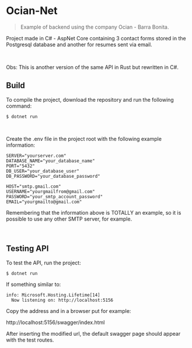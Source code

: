 <h1>Ocian-Net</h1>

> <p>Example of backend using the company Ocian - Barra Bonita.</p>

<p> Project made in C# - AspNet Core containing 3 contact forms stored in the Postgresql database and another for resumes sent via email.</p>
<br/>
<p>Obs: This is another version of the same API in Rust but rewritten in C#.</p>

<h2>Build</h2>
<p>To compile the project, download the repository and run the following command:</p>

    $ dotnet run

<br/>
<p>Create the .env file in the project root with the following example information:</p>

    SERVER="yourserver.com"
    DATABASE_NAME="your_database_name"
    PORT="5432"
    DB_USER="your_database_user"
    DB_PASSWORD="your_database_password"
    
    HOST="smtp.gmail.com"
    USERNAME="yourgmailfrom@gmail.com"
    PASSWORD="your_smtp_account_password"
    EMAIL="yourgmailto@gmail.com"


<p>Remembering that the information above is TOTALLY an example, so it is possible to use any other SMTP server, for example.</p>
<br/>

<h2>Testing API</h2>
<p>To test the API, run the project:</p>

    $ dotnet run

<p>If something similar to: </p>

    info: Microsoft.Hosting.Lifetime[14]
      Now listening on: http://localhost:5156

<p>Copy the address and in a browser put for example: 

  http://localhost:5156/swagger/index.html</p>
<p>After inserting the modified url, the default swagger page should appear with the test routes.</p>
